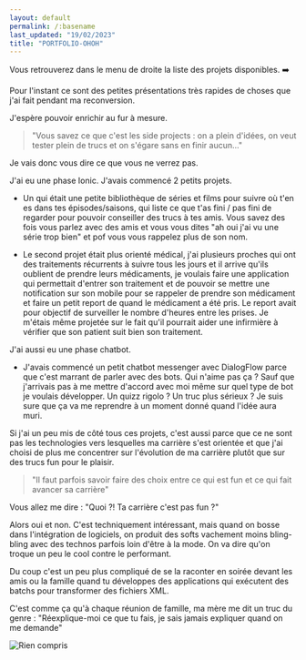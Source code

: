 ```yaml
---
layout: default
permalink: /:basename
last_updated: "19/02/2023"
title: "PORTFOLIO-OHOH"
---
```


Vous retrouverez dans le menu de droite la liste des projets disponibles. :arrow_right:

Pour l'instant ce sont des petites présentations très rapides de choses que j'ai fait pendant ma reconversion.

J'espère pouvoir enrichir au fur à mesure.

> "Vous savez ce que c'est les side projects : on a plein d'idées, on veut tester plein de trucs et on s'égare sans en finir aucun..."

Je vais donc vous dire ce que vous ne verrez pas.

J'ai eu une phase <span class="keywords">Ionic</span>. J'avais commencé 2 petits projets.

* Un qui était une petite bibliothèque de séries et films pour suivre où t'en es dans tes épisodes/saisons, qui liste ce que t'as fini / pas fini de regarder pour pouvoir conseiller des trucs à tes amis. Vous savez des fois vous parlez avec des amis et vous vous dites "ah oui j'ai vu une série trop bien" et pof vous vous rappelez plus de son nom.

* Le second projet était plus orienté médical, j'ai plusieurs proches qui ont des traitements récurrents à suivre tous les jours et il arrive qu'ils oublient de prendre leurs médicaments, je voulais faire une application qui permettait d'entrer son traitement et de pouvoir se mettre une notification sur son mobile pour se rappeler de prendre son médicament et faire un petit report de quand le médicament a été pris. Le report avait pour objectif de surveiller le nombre d'heures entre les prises. Je m'étais même projetée sur le fait qu'il pourrait aider une infirmière à vérifier que son patient suit bien son traitement.

J'ai aussi eu une phase <span class="keywords">chatbot</span>.

*  J'avais commencé un petit chatbot messenger avec <span class="keywords">DialogFlow</span> parce que c'est marrant de parler avec des bots. Qui n'aime pas ça ? Sauf que j'arrivais pas à me mettre d'accord avec moi même sur quel type de bot je voulais développer. Un quizz rigolo ? Un truc plus sérieux ? Je suis sure que ça va me reprendre à un moment donné quand l'idée aura muri. 

Si j'ai un peu mis de côté tous ces projets, c'est aussi parce que ce ne sont pas les technologies vers lesquelles ma carrière s'est orientée et que j'ai choisi de plus me concentrer sur l'évolution de ma carrière plutôt que sur des trucs fun pour le plaisir. 

> "Il faut parfois savoir faire des choix entre ce qui est fun et ce qui fait avancer sa carrière"

Vous allez me dire : "Quoi ?! Ta carrière c'est pas fun ?"

Alors oui et non. C'est techniquement intéressant, mais quand on bosse dans l'intégration de logiciels, on produit des softs vachement moins bling-bling avec des technos parfois loin d'être à la mode. On va dire qu'on troque un peu le cool contre le performant.

Du coup c'est un peu plus compliqué de se la raconter en soirée devant les amis ou la famille quand tu développes des applications qui exécutent des batchs pour transformer des fichiers XML.

C'est comme ça qu'à chaque réunion de famille, ma mère me dit un truc du genre : "Réexplique-moi ce que tu fais, je sais jamais expliquer quand on me demande"

![Rien compris](https://media1.giphy.com/media/ehywF7d8Hyzz5y9YA1/giphy.gif?cid=790b7611f766d51018a42066095516749b548e4abfcf911a&rid=giphy.gif
"Rien compris")




